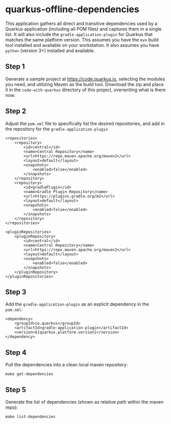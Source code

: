 # quarkus-offline-dependencies

This application gathers all direct and transitive dependencies used by a Quarkus application (including all POM files) and captures them in a single list. It will also include the `gradle-application-plugin` for Quarkus that matches the same platform version. This assumes you have the `mvn` build tool installed and available on your workstation. It also assumes you have `python` (version 3+) installed and available. 

## Step 1

Generate a sample project at https://code.quarkus.io, selecting the modules you need, and utilizing Maven as the build tool. Download the zip and place it in the `code-with-quarkus` directory of this project, overwriting what is there now.

## Step 2

Adjust the `pom.xml` file to specifically list the desired repositories, and add in the repository for the `gradle-application-plugin`
```
<repositories>
    <repository>
        <id>central</id>
        <name>Central Repository</name>
        <url>https://repo.maven.apache.org/maven2</url>
        <layout>default</layout>
        <snapshots>
            <enabled>false</enabled>
        </snapshots>
    </repository>
    <repository>
        <id>gradlePlugin</id>
        <name>Gradle Plugin Repository</name>
        <url>https://plugins.gradle.org/m2</url>
        <layout>default</layout>
        <snapshots>
            <enabled>false</enabled>
        </snapshots>
    </repository>
</repositories>

<pluginRepositories>
    <pluginRepository>
        <id>central</id>
        <name>Central Repository</name>
        <url>https://repo.maven.apache.org/maven2</url>
        <layout>default</layout>
        <snapshots>
            <enabled>false</enabled>
        </snapshots>
    </pluginRepository>
</pluginRepositories>
```
## Step 3

Add the `gradle-application-plugin` as an explicit dependency in the `pom.xml`:
```
<dependency>
    <groupId>io.quarkus</groupId>
    <artifactId>gradle-application-plugin</artifactId>
    <version>${quarkus.platform.version}</version>
</dependency>   
```
## Step 4

Pull the dependencies into a clean local maven repository:
```
make get-dependencies
```
## Step 5

Generate the list of dependencies (shown as relative path within the maven repo):
```
make list-dependencies
```